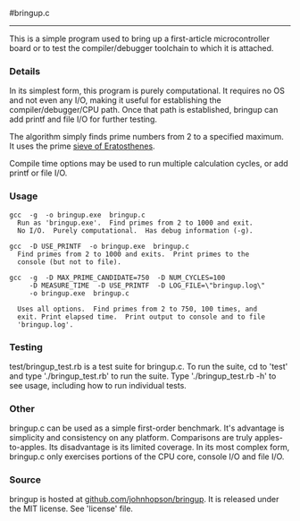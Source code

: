 #bringup.c
- - - - - - - -
This is a simple program used to bring up a first-article microcontroller
board or to test the compiler/debugger toolchain to which it is attached.


### Details
In its simplest form, this program is purely computational.  It requires no
OS and not even any I/O, making it useful for establishing the
compiler/debugger/CPU path.  Once that path is established, bringup can add
printf and file I/O for further testing.

The algorithm simply finds prime numbers from 2 to a specified maximum.  It
uses the prime [sieve of Eratosthenes](http://en.wikipedia.org/wiki/Sieve_of_eratosthenes).

Compile time options may be used to run multiple calculation cycles, or add
printf or file I/O.


### Usage

    gcc  -g  -o bringup.exe  bringup.c
      Run as 'bringup.exe'.  Find primes from 2 to 1000 and exit.
      No I/O.  Purely computational.  Has debug information (-g).

    gcc  -D USE_PRINTF  -o bringup.exe  bringup.c
      Find primes from 2 to 1000 and exits.  Print primes to the
      console (but not to file).

    gcc  -g  -D MAX_PRIME_CANDIDATE=750  -D NUM_CYCLES=100
         -D MEASURE_TIME  -D USE_PRINTF  -D LOG_FILE=\"bringup.log\"
         -o bringup.exe  bringup.c

      Uses all options.  Find primes from 2 to 750, 100 times, and
      exit. Print elapsed time.  Print output to console and to file
      'bringup.log'.


### Testing
test/bringup_test.rb is a test suite for bringup.c.  To run the suite, cd to
'test' and type './bringup_test.rb' to run the suite.  Type
'./bringup_test.rb -h' to see usage, including how to run individual tests.


### Other
bringup.c can be used as a simple first-order benchmark.  It's advantage is
simplicity and consistency on any platform.  Comparisons are truly 
apples-to-apples.  Its disadvantage is its limited coverage.  In its most 
complex form, bringup.c only exercises portions of the CPU core, console 
I/O and file I/O.


### Source
bringup is hosted at [github.com/johnhopson/bringup](http://github.com/johnhopson/bringup).
It is released under the MIT license.  See 'license' file.
